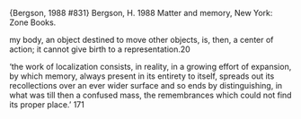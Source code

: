 ﻿{Bergson, 1988 #831}
Bergson, H. 1988 Matter and memory, New York: Zone Books.

my body,  an object destined to move other objects, is, then, a center of action; it cannot give birth to a representation.20

‘the work of localization consists, in reality, in a growing effort of expansion, by which memory, always present in its entirety to itself, spreads out its recollections over an ever wider surface and so ends by distinguishing, in what was till then a confused mass, the remembrances which could not find its proper place.’ 171
